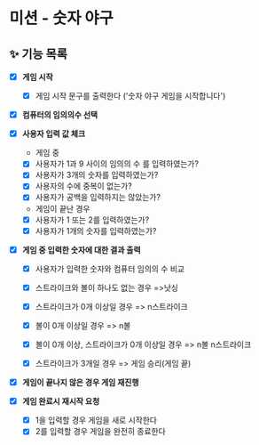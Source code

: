 # 미션 - 숫자 야구

## ✨ 기능 목록

- [x] **게임 시작**

  - [x] 게임 시작 문구를 출력한다 ('숫자 야구 게임을 시작합니다')

- [x] **컴퓨터의 임의의수 선택**

- [x] **사용자 입력 값 체크**

  - 게임 중
  - [x] 사용자가 1과 9 사이의 임의의 수 를 입력하였는가?
  - [x] 사용자가 3개의 숫자를 입력하였는가?
  - [x] 사용자의 수에 중복이 없는가?
  - [x] 사용자가 공백을 입력하지는 않았는가?

  - 게임이 끝난 경우
  - [x] 사용자가 1 또는 2를 입력하였는가?
  - [x] 사용자가 1개의 숫자를 입력하였는가?

- [x] **게임 중 입력한 숫자에 대한 결과 출력**

  - [x] 사용자가 입력한 숫자와 컴퓨터 임의의 수 비교

  - [x] 스트라이크와 볼이 하나도 없는 경우 =>낫싱
  - [x] 스트라이크가 0개 이상일 경우 => n스트라이크
  - [x] 볼이 0개 이상일 경우 => n볼
  - [x] 볼이 0개 이상, 스트라이크가 0개 이상일 경우 => n볼 n스트라이크
  - [x] 스트라이크가 3개일 경우 => 게임 승리(게임 끝)

- [x] **게임이 끝나지 않은 경우 게임 재진행**

- [x] **게임 완료시 재시작 요청**
  - [x] 1을 입력할 경우 게임을 새로 시작한다
  - [x] 2를 입력할 경우 게임을 완전히 종료한다

